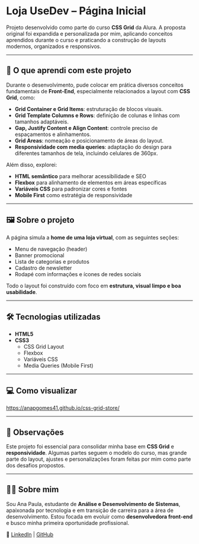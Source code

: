 # Loja UseDev – Página Inicial

Projeto desenvolvido como parte do curso **CSS Grid** da Alura. A proposta original foi expandida e personalizada por mim, aplicando conceitos aprendidos durante o curso e praticando a construção de layouts modernos, organizados e responsivos.

---

## 🧠 O que aprendi com este projeto

Durante o desenvolvimento, pude colocar em prática diversos conceitos fundamentais de **Front-End**, especialmente relacionados a layout com **CSS Grid**, como:

- **Grid Container e Grid Items**: estruturação de blocos visuais.
- **Grid Template Columns e Rows**: definição de colunas e linhas com tamanhos adaptáveis.
- **Gap, Justify Content e Align Content**: controle preciso de espaçamentos e alinhamentos.
- **Grid Areas**: nomeação e posicionamento de áreas do layout.
- **Responsividade com media queries**: adaptação do design para diferentes tamanhos de tela, incluindo celulares de 360px.

Além disso, explorei:
- **HTML semântico** para melhorar acessibilidade e SEO
- **Flexbox** para alinhamento de elementos em áreas específicas
- **Variáveis CSS** para padronizar cores e fontes
- **Mobile First** como estratégia de responsividade

---

## 🖼️ Sobre o projeto

A página simula a **home de uma loja virtual**, com as seguintes seções:

- Menu de navegação (header)
- Banner promocional
- Lista de categorias e produtos
- Cadastro de newsletter
- Rodapé com informações e ícones de redes sociais

Todo o layout foi construído com foco em **estrutura, visual limpo e boa usabilidade**.

---

## 🛠️ Tecnologias utilizadas

- **HTML5**
- **CSS3**
  - CSS Grid Layout
  - Flexbox
  - Variáveis CSS
  - Media Queries (Mobile First)

---

## 💻 Como visualizar

https://anapgomes41.github.io/css-grid-store/

---

## 📌 Observações

Este projeto foi essencial para consolidar minha base em **CSS Grid** e **responsividade**. Algumas partes seguem o modelo do curso, mas grande parte do layout, ajustes e personalizações foram feitas por mim como parte dos desafios propostos.

---

## 🙋‍♀️ Sobre mim

Sou Ana Paula, estudante de **Análise e Desenvolvimento de Sistemas**, apaixonada por tecnologia e em transição de carreira para a área de desenvolvimento. Estou focada em evoluir como **desenvolvedora front-end** e busco minha primeira oportunidade profissional.

🔗 [LinkedIn](https://www.linkedin.com/in/ana-paula-gomes-9baa061a3/) | [GitHub](https://github.com/anapgomes41)
